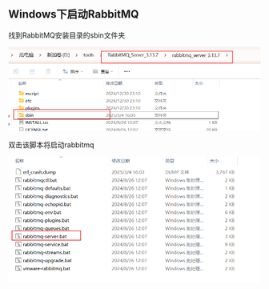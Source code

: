 ## Windows下启动RabbitMQ

找到RabbitMQ安装目录的sbin文件夹

![image-20250304163502595](./assets/RabbitMQ-扩展/image-20250304163502595.png)

双击该脚本将启动rabbitmq

![image-20250304163737571](./assets/RabbitMQ-扩展/image-20250304163737571.png)
